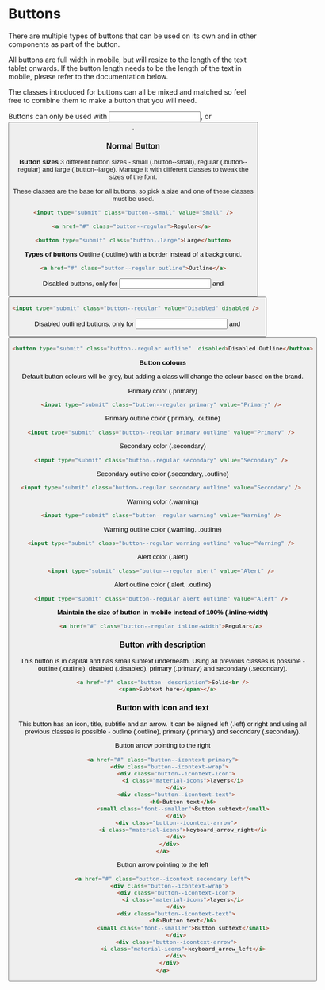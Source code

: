 Buttons
======

There are multiple types of buttons that can be used on its own and in other components as part of the button.

All buttons are full width in mobile, but will resize to the length of the text tablet onwards. If the button length needs to be the length of the text in mobile, please refer to the documentation below.

The classes introduced for buttons can all be mixed and matched so feel free to combine them to make a button that you will need.

Buttons can only be used with <input>, <a> or <button>.

### Normal Button

**Button sizes**
3 different button sizes - small (.button--small), regular (.button--regular) and large (.button--large). Manage it with different classes to tweak the sizes of the font.

These classes are the base for all buttons, so pick a size and one of these classes must be used.

```HTML
<input type="submit" class="button--small" value="Small" />

<a href="#" class="button--regular">Regular</a> 

<button type="submit" class="button--large">Large</button>
```

**Types of buttons**
Outline (.outline) with a border instead of a background.
```HTML
<a href="#" class="button--regular outline">Outline</a>
```

Disabled buttons, only for <input> and <button>
```HTML
<input type="submit" class="button--regular" value="Disabled" disabled /> 
```

Disabled outlined buttons, only for <input> and <button>
```HTML
<button type="submit" class="button--regular outline"  disabled>Disabled Outline</button>
```

**Button colours**

Default button colours will be grey, but adding a class will change the colour based on the brand.

Primary color (.primary)
```HTML
<input type="submit" class="button--regular primary" value="Primary" /> 
```

Primary outline color (.primary, .outline)
```HTML
<input type="submit" class="button--regular primary outline" value="Primary" /> 
```

Secondary color (.secondary)
```HTML
<input type="submit" class="button--regular secondary" value="Secondary" /> 
```

Secondary outline color (.secondary, .outline)
```HTML
<input type="submit" class="button--regular secondary outline" value="Secondary" /> 
```

Warning color (.warning)
```HTML
<input type="submit" class="button--regular warning" value="Warning" /> 
```

Warning outline color (.warning, .outline)
```HTML
<input type="submit" class="button--regular warning outline" value="Warning" /> 
```

Alert color (.alert)
```HTML
<input type="submit" class="button--regular alert" value="Alert" /> 
```

Alert outline color (.alert, .outline)
```HTML
<input type="submit" class="button--regular alert outline" value="Alert" /> 
```

**Maintain the size of button in mobile instead of 100% (.inline-width)**
```HTML
<a href="#" class="button--regular inline-width">Regular</a> 
```


### Button with description

This button is in capital and has small subtext underneath. Using all previous classes is possible - outline (.outline), disabled (.disabled), primary (.primary) and secondary (.secondary).
```HTML
<a href="#" class="button--description">Solid<br />
	<span>Subtext here</span></a> 
```

### Button with icon and text

This button has an icon, title, subtitle and an arrow. It can be aligned left (.left) or right and using all previous classes is possible - outline (.outline), primary (.primary) and secondary (.secondary).

Button arrow pointing to the right
```HTML
<a href="#" class="button--icontext primary">
	<div class="button--icontext-wrap">
		<div class="button--icontext-icon">
			<i class="material-icons">layers</i>
		</div>
		<div class="button--icontext-text">
			<h6>Button text</h6>
			<small class="font--smaller">Button subtext</small>
		</div>
		<div class="button--icontext-arrow">
			<i class="material-icons">keyboard_arrow_right</i>
		</div>
	</div>
</a>
```

Button arrow pointing to the left
```HTML
<a href="#" class="button--icontext secondary left">
	<div class="button--icontext-wrap">
		<div class="button--icontext-icon">
			<i class="material-icons">layers</i>
		</div>
		<div class="button--icontext-text">
			<h6>Button text</h6>
			<small class="font--smaller">Button subtext</small>
		</div>
		<div class="button--icontext-arrow">
			<i class="material-icons">keyboard_arrow_left</i>
		</div>
	</div>
</a>
```
